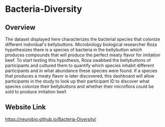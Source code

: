 # Bacteria-Diversity

## Overview
The dataset displayed here characterizes the bacterial species that colonize different individual's bellybuttons.  Microbiology biological researcher Roza hypothesizes there is a species of bacteria in the bellybutton which produces compounds that will produce the perfect meaty flavor for imitation beef.  To start testing this hypothesis, Roza swabbed the bellybuttons of participants and cultured them to quantify which species inhabit different participants and in what abundance these species were found.  If a species that produces a meaty flavor is later discovered, this dashboard will allow participants in the study to look up their participant ID to discover what species colonize their bellybuttons and whether their microflora could be sold to produce imitation beef.

## Website Link
https://neurobio.github.io/Bacteria-Diversity/
